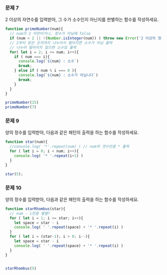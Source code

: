 ### 문제 7 

2 이상의 자연수를 입력받아, 그 수가 소수인지 아닌지를 판별하는 함수를 작성하세요.
```js
function primeNumber(num){
  // num이 2 미만이거나, 정수가 아닐때 false
  if (num < 2 || !(Number.isInteger(num)) ) throw new Error('2 이상의 정수를 입력해주세요 ')
  // 2부터 받은 숫자까지 나누어서 떨어지면 소수가 아님 출력
  // 나누어 떨어지지 않으면 소수임 출력
  for( let i = 2; i <= num; i++){
    if ( num === i){
      console.log(`${num} : 소수`)
      break;
    } else if ( num % i === 0 ){
      console.log(`${num} : 소수가 아닙니다`)
      break;
    }
  }
}

primeNumber(15)
primeNumber(7)
```



### 문제 9 

양의 정수를 입력받아, 다음과 같은 패턴의 출력을 하는 함수를 작성하세요.

```js
function star(num){
  //console.log( '*'.repeat(num) ) // num의 갯수만큼 * 출력
  for ( let i = 0; i < num; i++){
    console.log( '* '.repeat(i+1) )
  }
}

star(5);
```



### 문제 10 

양의 정수를 입력받아, 다음과 같은 패턴의 출력을 하는 함수를 작성하세요.

```js
function starRhombus(star){
  // num - i만큼 별별?
  for ( let i = 1; i <= star; i++){
    let space = star - i
    console.log( ' '.repeat(space) + '* '.repeat(i) )
  }
  for ( let i = (star-1); i > 0; i--){
    let space = star - i
    console.log( ' '.repeat(space) + '* '.repeat(i) )
  }
}


starRhombus(5)
```
